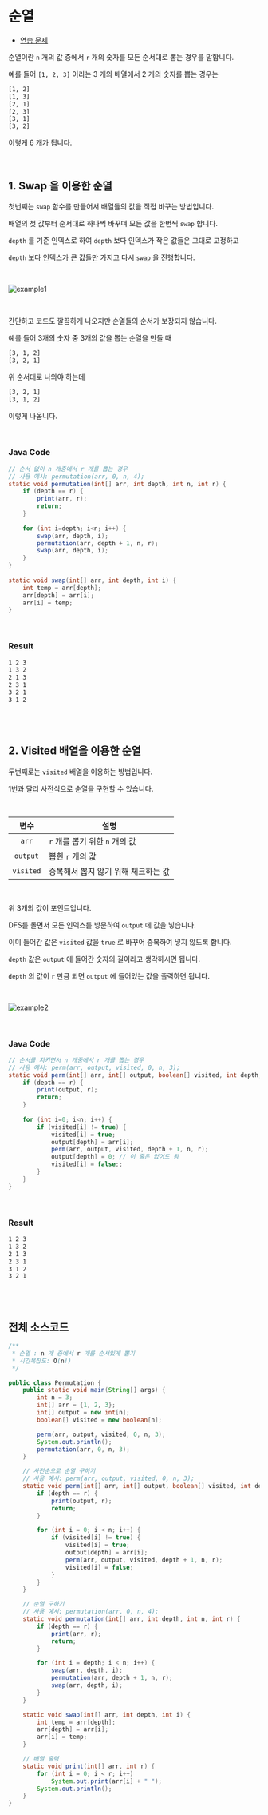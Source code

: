 # 순열

- [연습 문제](https://bcp0109.tistory.com/13)

순열이란 `n` 개의 값 중에서 `r` 개의 숫자를 모든 순서대로 뽑는 경우를 말합니다.

예를 들어 `[1, 2, 3]` 이라는 3 개의 배열에서 2 개의 숫자를 뽑는 경우는

```html
[1, 2]
[1, 3]
[2, 1]
[2, 3]
[3, 1]
[3, 2]
```

이렇게 6 개가 됩니다.

<br>

## 1. Swap 을 이용한 순열

첫번째는 `swap` 함수를 만들어서 배열들의 값을 직접 바꾸는 방법입니다.

배열의 첫 값부터 순서대로 하나씩 바꾸며 모든 값을 한번씩 `swap` 합니다.

`depth` 를 기준 인덱스로 하여 `depth` 보다 인덱스가 작은 값들은 그대로 고정하고

`depth` 보다 인덱스가 큰 값들만 가지고 다시 `swap` 을 진행합니다.

<br>

![example1](./image/perm_1.png)

<br>

간단하고 코드도 깔끔하게 나오지만 순열들의 순서가 보장되지 않습니다.

예를 들어 3개의 숫자 중 3개의 값을 뽑는 순열을 만들 때

```html
[3, 1, 2]
[3, 2, 1]
```

위 순서대로 나와야 하는데

```html
[3, 2, 1]
[3, 1, 2]
```

이렇게 나옵니다.

<br>

### Java Code

```java
// 순서 없이 n 개중에서 r 개를 뽑는 경우
// 사용 예시: permutation(arr, 0, n, 4);
static void permutation(int[] arr, int depth, int n, int r) {
    if (depth == r) {
        print(arr, r);
        return;
    }
 
    for (int i=depth; i<n; i++) {
        swap(arr, depth, i);
        permutation(arr, depth + 1, n, r);
        swap(arr, depth, i);
    }
}
 
static void swap(int[] arr, int depth, int i) {
    int temp = arr[depth];
    arr[depth] = arr[i];
    arr[i] = temp;
}

```

<br>

### Result

```html
1 2 3
1 3 2
2 1 3
2 3 1
3 2 1
3 1 2
```

<br><br>

## 2. Visited 배열을 이용한 순열

두번째로는 `visited` 배열을 이용하는 방법입니다.

1번과 달리 사전식으로 순열을 구현할 수 있습니다.

<br>

|변수|설명|
|:--:|---|
|`arr`|`r` 개를 뽑기 위한 `n` 개의 값|
|`output`|뽑힌 `r` 개의 값|
|`visited`|중복해서 뽑지 않기 위해 체크하는 값|

<br>

위 3개의 값이 포인트입니다.

DFS를 돌면서 모든 인덱스를 방문하여 `output` 에 값을 넣습니다.

이미 들어간 값은 `visited` 값을 `true` 로 바꾸어 중복하여 넣지 않도록 합니다.

`depth` 값은 `output` 에 들어간 숫자의 길이라고 생각하시면 됩니다.

`depth` 의 값이 `r` 만큼 되면 `output` 에 들어있는 값을 출력하면 됩니다.

<br>

![example2](./image/perm_2.png)

<br>

### Java Code

```java
// 순서를 지키면서 n 개중에서 r 개를 뽑는 경우
// 사용 예시: perm(arr, output, visited, 0, n, 3);
static void perm(int[] arr, int[] output, boolean[] visited, int depth, int n, int r) {
    if (depth == r) {
        print(output, r);
        return;
    }
 
    for (int i=0; i<n; i++) {
        if (visited[i] != true) {
            visited[i] = true;
            output[depth] = arr[i];
            perm(arr, output, visited, depth + 1, n, r);       
            output[depth] = 0; // 이 줄은 없어도 됨
            visited[i] = false;;
        }
    }
}
```

<br>

### Result

```html
1 2 3
1 3 2
2 1 3
2 3 1
3 1 2
3 2 1
```

<br><br>

## 전체 소스코드

```java
/**
 * 순열 : n 개 중에서 r 개를 순서있게 뽑기
 * 시간복잡도: O(n!)
 */

public class Permutation {
    public static void main(String[] args) {
        int n = 3;
        int[] arr = {1, 2, 3};
        int[] output = new int[n];
        boolean[] visited = new boolean[n];

        perm(arr, output, visited, 0, n, 3);
        System.out.println();
        permutation(arr, 0, n, 3);
    }

    // 사전순으로 순열 구하기
    // 사용 예시: perm(arr, output, visited, 0, n, 3);
    static void perm(int[] arr, int[] output, boolean[] visited, int depth, int n, int r) {
        if (depth == r) {
            print(output, r);
            return;
        }

        for (int i = 0; i < n; i++) {
            if (visited[i] != true) {
                visited[i] = true;
                output[depth] = arr[i];
                perm(arr, output, visited, depth + 1, n, r);
                visited[i] = false;
            }
        }
    }

    // 순열 구하기
    // 사용 예시: permutation(arr, 0, n, 4);
    static void permutation(int[] arr, int depth, int n, int r) {
        if (depth == r) {
            print(arr, r);
            return;
        }

        for (int i = depth; i < n; i++) {
            swap(arr, depth, i);
            permutation(arr, depth + 1, n, r);
            swap(arr, depth, i);
        }
    }

    static void swap(int[] arr, int depth, int i) {
        int temp = arr[depth];
        arr[depth] = arr[i];
        arr[i] = temp;
    }

    // 배열 출력
    static void print(int[] arr, int r) {
        for (int i = 0; i < r; i++)
            System.out.print(arr[i] + " ");
        System.out.println();
    }
}
```
